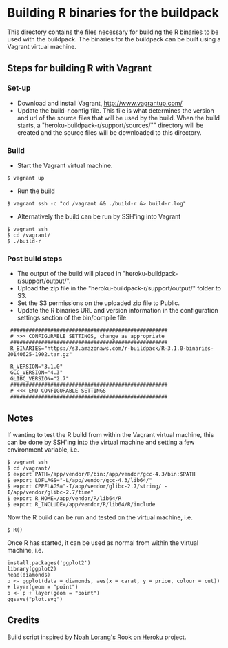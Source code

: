 # Building R binaries for the buildpack

This directory contains the files necessary for building the R binaries to be used with the buildpack.  The binaries for the buildpack can be built using a Vagrant virtual machine.

## Steps for building R with Vagrant
### Set-up
* Download and install Vagrant, http://www.vagrantup.com/
* Update the build-r.config file.  This file is what determines the version and url of the source files that will be used by the build.  When the build starts, a "heroku-buildpack-r/support/sources/"" directory will be created and the source files will be downloaded to this directory.

### Build
* Start the Vagrant virtual machine.

```
$ vagrant up
```

* Run the build

```
$ vagrant ssh -c "cd /vagrant && ./build-r &> build-r.log"
```

* Alternatively the build can be run by SSH'ing into Vagrant

```
$ vagrant ssh
$ cd /vagrant/
$ ./build-r
```
### Post build steps
* The output of the build will placed in "heroku-buildpack-r/support/output/".  
* Upload the zip file in the "heroku-buildpack-r/support/output/" folder to S3.
* Set the S3 permissions on the uploaded zip file to Public.
* Update the R binaries URL and version information in the configuration settings section of the bin/compile file:

```
 ###################################################
 # >>> CONFIGURABLE SETTINGS, change as appropriate
 ###################################################
 R_BINARIES="https://s3.amazonaws.com/r-buildpack/R-3.1.0-binaries-20140625-1902.tar.gz"

 R_VERSION="3.1.0"
 GCC_VERSION="4.3"
 GLIBC_VERSION="2.7"
 ###################################################
 # <<< END CONFIGURABLE SETTINGS
 ###################################################
```

## Notes
If wanting to test the R build from within the Vagrant virtual machine, this can be done by SSH'ing into the virtual machine and setting a few environment variable, i.e.
```
$ vagrant ssh
$ cd /vagrant/
$ export PATH=/app/vendor/R/bin:/app/vendor/gcc-4.3/bin:$PATH
$ export LDFLAGS="-L/app/vendor/gcc-4.3/lib64/"
$ export CPPFLAGS="-I/app/vendor/glibc-2.7/string/ -I/app/vendor/glibc-2.7/time"
$ export R_HOME=/app/vendor/R/lib64/R
$ export R_INCLUDE=/app/vendor/R/lib64/R/include
```

Now the R build can be run and tested on the virtual machine, i.e.
```
$ R()
```

Once R has started, it can be used as normal from within the virtual machine, i.e.
```
install.packages('ggplot2')
library(ggplot2)
head(diamonds)
p <- ggplot(data = diamonds, aes(x = carat, y = price, colour = cut)) + layer(geom = "point")
p <- p + layer(geom = "point")
ggsave("plot.svg")
```

## Credits
Build script inspired by [Noah Lorang's Rook on Heroku](https://github.com/noahhl/rookonheroku) project.
